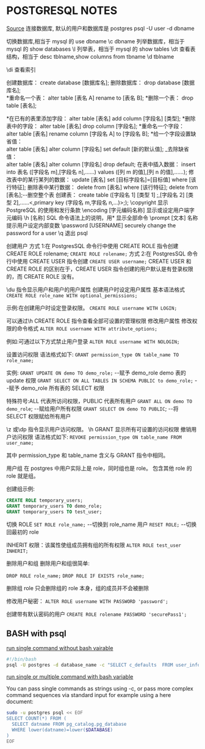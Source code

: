 # POSTGRESQL NOTES

[Source](https://blog.csdn.net/u010856284/article/details/70142810)
连接数据库, 默认的用户和数据库是 postgres
psql -U user -d dbname

切换数据库,相当于 mysql 的 use dbname
\c dbname
列举数据库，相当于 mysql 的 show databases
\l
列举表，相当于 mysql 的 show tables
\dt
查看表结构，相当于 desc tblname,show columns from tbname
\d tblname

\di 查看索引

创建数据库：
create database [数据库名];
删除数据库：
drop database [数据库名];  
*重命名一个表：
alter table [表名 A] rename to [表名 B];
*删除一个表：
drop table [表名];

*在已有的表里添加字段：
alter table [表名] add column [字段名] [类型];
*删除表中的字段：
alter table [表名] drop column [字段名];
*重命名一个字段：  
alter table [表名] rename column [字段名 A] to [字段名 B];
*给一个字段设置缺省值：  
alter table [表名] alter column [字段名] set default [新的默认值];
\_去除缺省值：  
alter table [表名] alter column [字段名] drop default;
在表中插入数据：
insert into 表名 ([字段名 m],[字段名 n],......) values ([列 m 的值],[列 n 的值],......);
修改表中的某行某列的数据：
update [表名] set [目标字段名]=[目标值] where [该行特征];
删除表中某行数据：
delete from [表名] where [该行特征];
delete from [表名];--删空整个表
创建表：
create table ([字段名 1] [类型 1] ;,[字段名 2] [类型 2],......<,primary key (字段名 m,字段名 n,...)>;);
\copyright 显示 PostgreSQL 的使用和发行条款
\encoding [字元编码名称]
显示或设定用户端字元编码
\h [名称] SQL 命令语法上的说明，用\* 显示全部命令
\prompt [文本] 名称
提示用户设定内部变数
\password [USERNAME]
securely change the password for a user
\q 退出 psql

创建用户
方式 1:在 PostgresSQL 命令行中使用 CREATE ROLE 指令创建
CREATE ROLE rolename;
`CREATE ROLE rolename;`
方式 2:在 PostgresSQL 命令行中使用 CREATE USER 指令创建
`CREATE USER username;`
CREATE USER 和 CREATE ROLE 的区别在于，CREATE USER 指令创建的用户默认是有登录权限的，而 CREATE ROLE 没有。

\du 指令显示用户和用户的用户属性
创建用户时设定用户属性
基本语法格式
`CREATE ROLE role_name WITH optional_permissions;`

示例:在创建用户时设定登录权限。
`CREATE ROLE username WITH LOGIN;`

可以通过\h CREATE ROLE 指令查看全部可设置的管理权限
修改用户属性
修改权限的命令格式
`ALTER ROLE username WITH attribute_options;`

例如:可通过以下方式禁止用户登录
`ALTER ROLE username WITH NOLOGIN;`

设置访问权限
语法格式如下:
`GRANT permission_type ON table_name TO role_name;`

实例:
`GRANT UPDATE ON demo TO demo_role;` --赋予 demo_role demo 表的 update 权限
`GRANT SELECT ON ALL TABLES IN SCHEMA PUBLIC to demo_role;` --赋予 demo_role 所有表的 SELECT 权限

特殊符号:ALL 代表所访问权限，PUBLIC 代表所有用户
`GRANT ALL ON demo TO demo_role`; --赋给用户所有权限
`GRANT SELECT ON demo TO PUBLIC`; --将 SELECT 权限赋给所有用户

\z 或\dp 指令显示用户访问权限。
\h GRANT 显示所有可设置的访问权限
撤销用户访问权限
语法格式如下:
`REVOKE permission_type ON table_name FROM user_name;`

其中 permission_type 和 table_name 含义与 GRANT 指令中相同。

用户组
在 postgres 中用户实际上是 role，同时组也是 role。 包含其他 role 的 role 就是组。

创建组示例:

```SQL
CREATE ROLE temporary_users;
GRANT temporary_users TO demo_role;
GRANT temporary_users TO test_user;
```

切换 ROLE
`SET ROLE role_name;` --切换到 role_name 用户
`RESET ROLE;` --切换回最初的 role

INHERIT 权限：该属性使组成员拥有组的所有权限
`ALTER ROLE test_user INHERIT;`

删除用户和组
删除用户和组很简单:

`DROP ROLE role_name;`
`DROP ROLE IF EXISTS role_name;`

删除组 role 只会删除组的 role 本身，组的成员并不会被删除

修改用户秘密：
`ALTER ROLE username WITH PASSWORD 'password';`

创建带有默认密码的用户
`CREATE ROLE rolename PASSWORD 'securePass1';`

## BASH with psql

[run single command without bash vairable](https://stackoverflow.com/questions/18223665/postgresql-query-from-bash-script-as-database-user-postgres)

```bash
#!/bin/bash
psql -U postgres -d database_name -c "SELECT c_defaults  FROM user_info WHERE c_uid = 'testuser'"
```

[run single or multiple command with bash variable](https://askubuntu.com/questions/1064648/using-bash-in-combination-with-psql-passing-variable-between-them)

You can pass single commands as strings using -c, or pass more complex command sequences via standard input for example using a here document:

```bash
sudo -u postgres psql << EOF
SELECT COUNT(*) FROM (
  SELECT datname FROM pg_catalog.pg_database 
  WHERE lower(datname)=lower($DATABASE)
)
EOF
```
